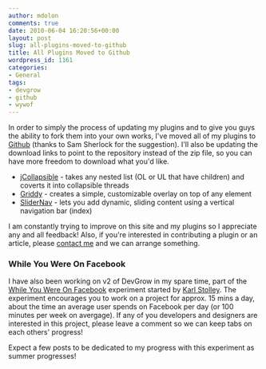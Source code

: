 ```yaml
---
author: mdolon
comments: true
date: 2010-06-04 16:20:56+00:00
layout: post
slug: all-plugins-moved-to-github
title: All Plugins Moved to Github
wordpress_id: 1161
categories:
- General
tags:
- devgrow
- github
- wywof
---
```


In order to simply the process of updating my plugins and to give you guys the ability to fork them into your own works, I've moved all of my plugins to [Github](http://github.com/mdolon) (thanks to Sam Sherlock for the suggestion).  I'll also be updating the download links to point to the repository instead of the zip file, so you can have more freedom to download what you'd like.

  * [jCollapsible](http://github.com/mdolon/jCollapsible) - takes any nested list (OL or UL that have children) and coverts it into collapsible threads
  * [Griddy](http://github.com/mdolon/Griddy) - creates a simple, customizable overlay on top of any element
  * [SliderNav](http://github.com/mdolon/SliderNav) - lets you add dynamic, sliding content using a vertical navigation bar (index)

I am constantly trying to improve on this site and my plugins so I appreciate any and all feedback!  Also, if you're interested in contributing a plugin or an article, please [contact me](http://devgrow.com/contact) and we can arrange something.


### While You Were On Facebook

I have also been working on v2 of DevGrow in my spare time, part of the [While You Were On Facebook](http://whileyouwereonfacebook.com/) experiment started by [Karl Stolley](http://karlstolley.com/).  The experiment encourages you to work on a project for approx. 15 mins a day, about the time an average user spends on Facebook per day (or 100 minutes per week on avergage).  If any of you developers and designers are interested in this project, please leave a comment so we can keep tabs on each others' progress!

Expect a few posts to be dedicated to my progress with this experiment as summer progresses!
